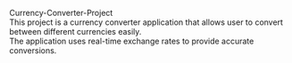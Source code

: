Currency-Converter-Project
<br>
This project is a currency converter application that allows user to convert between different currencies easily.
<br>The application uses real-time exchange rates to provide accurate conversions.
